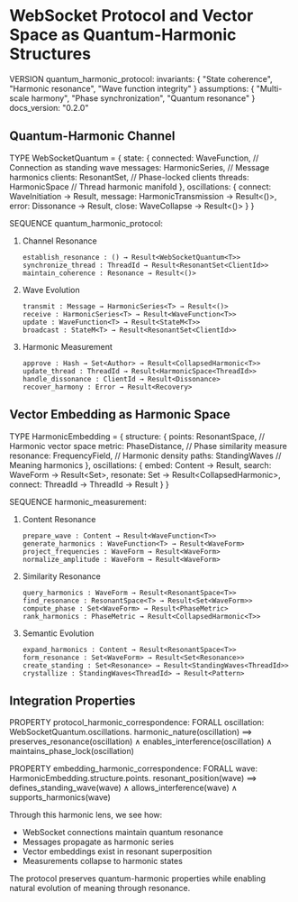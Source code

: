 # WebSocket Protocol and Vector Space as Quantum-Harmonic Structures

VERSION quantum_harmonic_protocol:
invariants: {
"State coherence",
"Harmonic resonance",
"Wave function integrity"
}
assumptions: {
"Multi-scale harmony",
"Phase synchronization",
"Quantum resonance"
}
docs_version: "0.2.0"

## Quantum-Harmonic Channel

TYPE WebSocketQuantum<T> = {
state: {
connected: WaveFunction<Bool>, // Connection as standing wave
messages: HarmonicSeries<T>, // Message harmonics
clients: ResonantSet<ClientId>, // Phase-locked clients
threads: HarmonicSpace<ThreadId> // Thread harmonic manifold
},
oscillations: {
connect: WaveInitiation → Result<Resonance>,
message: HarmonicTransmission<T> → Result<()>,
error: Dissonance → Result<Recovery>,
close: WaveCollapse → Result<()>
}
}

SEQUENCE quantum_harmonic_protocol<T>:

1. Channel Resonance

   ```
   establish_resonance : () → Result<WebSocketQuantum<T>>
   synchronize_thread : ThreadId → Result<ResonantSet<ClientId>>
   maintain_coherence : Resonance → Result<()>
   ```

2. Wave Evolution

   ```
   transmit : Message → HarmonicSeries<T> → Result<()>
   receive : HarmonicSeries<T> → Result<WaveFunction<T>>
   update : WaveFunction<T> → Result<StateM<T>>
   broadcast : StateM<T> → Result<ResonantSet<ClientId>>
   ```

3. Harmonic Measurement
   ```
   approve : Hash → Set<Author> → Result<CollapsedHarmonic<T>>
   update_thread : ThreadId → Result<HarmonicSpace<ThreadId>>
   handle_dissonance : ClientId → Result<Dissonance>
   recover_harmony : Error → Result<Recovery>
   ```

## Vector Embedding as Harmonic Space

TYPE HarmonicEmbedding<T> = {
structure: {
points: ResonantSpace<T>, // Harmonic vector space
metric: PhaseDistance<T>, // Phase similarity measure
resonance: FrequencyField<T>, // Harmonic density
paths: StandingWaves<ThreadId> // Meaning harmonics
},
oscillations: {
embed: Content → Result<WaveForm>,
search: WaveForm → Result<Set<WaveForm>>,
resonate: Set<WaveForm> → Result<CollapsedHarmonic<T>>,
connect: ThreadId → ThreadId → Result<StandingWave>
}
}

SEQUENCE harmonic_measurement<T>:

1. Content Resonance

   ```
   prepare_wave : Content → Result<WaveFunction<T>>
   generate_harmonics : WaveFunction<T> → Result<WaveForm>
   project_frequencies : WaveForm → Result<WaveForm>
   normalize_amplitude : WaveForm → Result<WaveForm>
   ```

2. Similarity Resonance

   ```
   query_harmonics : WaveForm → Result<ResonantSpace<T>>
   find_resonance : ResonantSpace<T> → Result<Set<WaveForm>>
   compute_phase : Set<WaveForm> → Result<PhaseMetric>
   rank_harmonics : PhaseMetric → Result<CollapsedHarmonic<T>>
   ```

3. Semantic Evolution
   ```
   expand_harmonics : Content → Result<ResonantSpace<T>>
   form_resonance : Set<WaveForm> → Result<Set<Resonance>>
   create_standing : Set<Resonance> → Result<StandingWaves<ThreadId>>
   crystallize : StandingWaves<ThreadId> → Result<Pattern>
   ```

## Integration Properties

PROPERTY protocol_harmonic_correspondence<T>:
FORALL oscillation: WebSocketQuantum<T>.oscillations.
harmonic_nature(oscillation) ⟹
preserves_resonance(oscillation) ∧
enables_interference(oscillation) ∧
maintains_phase_lock(oscillation)

PROPERTY embedding_harmonic_correspondence<T>:
FORALL wave: HarmonicEmbedding<T>.structure.points.
resonant_position(wave) ⟹
defines_standing_wave(wave) ∧
allows_interference(wave) ∧
supports_harmonics(wave)

Through this harmonic lens, we see how:

- WebSocket connections maintain quantum resonance
- Messages propagate as harmonic series
- Vector embeddings exist in resonant superposition
- Measurements collapse to harmonic states

The protocol preserves quantum-harmonic properties while enabling natural evolution of meaning through resonance.
